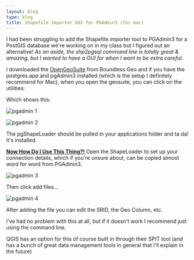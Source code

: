 ```yaml
---
layout: blog
type: blog
title: Shapefile Importer GUI for PGAdmin3 (for mac)
---
```

I had been struggling to add the Shapefile importer tool to PGAdmin3 for a PostGIS database we're working on in my class but I figured out an alternative! <em>As an aside, the shp2pgsql command line is totally great &amp; amazing, but I wanted to have a GUI for when I want to be extra careful.</em>

I downloaded the <a href="http://boundlessgeo.com/solutions/opengeo-suite/" target="_blank">OpenGeoSuite</a> from Boundless Geo and if you have the postgres.app and pgAdmin3 installed (which is the setup I definitely recommend for Mac), when you open the geosuite, you can click on the utilities:

Which shows this:

![pgadmin 1](../../../../assets/img/blog/pgadmin.png)

![pgadmin 2](../../../../assets/img/blog/pgadmin2.png)

The pgShapeLoader should be pulled in your applications folder and ta da! it's installed.

<span style="text-decoration: underline;"><strong>Now How Do I Use This Thing?!</strong></span>
Open the ShapeLoader to set up your connection details, which if you're unsure about, can be copied almost word for word from PGAdmin3.

![pgadmin 3](../../../../assets/img/blog/pgadmin3.png)

Then click add files...

![pgadmin 4](../../../../assets/img/blog/pgadmin4.png)

After adding the file you can edit the SRID, the Geo Column, etc.

I've had no problem with this at all, but if it doesn't work I recommend just using the command line.

QGIS has an option for this of course built in through their SPIT tool (and has a bunch of great data management tools in general that I'll explain in the future)